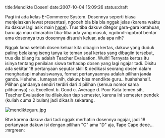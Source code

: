 title:Mendikte Dosen!
date:2007-10-04 15:09:26
status:draft

Pagi ini ada kelas E-Commerce System. Dosennya seperti biasa menjelaskan lewat presentasi, ngoceh bla bla bla nggak jelas (karena waktu itu dakuw lagi asik main <abbr title="Handphone tau, gitu aja nggak tau katrok amat seh">hape</abbr>). Trus tiba dakuw ditegor gara-gara ketahuan, baru aja mau dimarahin tiba-tiba ada yang masuk, ngobrol-ngobrol bentar ama dosennya trus dosennya disuruh keluar, ada apa nih?<!--more-->

Nggak lama setelah dosen keluar kita dibagiin kertas, dakuw yang duduk paling belakang iseng tanya ke teman soal kertas yang dibagiin tersebut, trus dia bilang itu adalah Teacher Evaluation. Wuih! Ternyata kertas itu isinya tentang penilaian siswa terhadap dosen yang lagi ngajar tadi. Disitu ada sekitar 18 pertanyaan seputar skill &amp; dedikasi seorang dosen dalam menghadapi mahasiswanya, format pertanyaannya adalah pilihan <s>janda</s> ganda. Hehehe.. lumayan nih, dakuw bisa mendikte guru.. huahahaha!!.
Pilihan gandanya sendiri terdiri dari 4 pilihan (semua nomor sama pilihannya) :
a. Excellent
b. Good
c. Average
d. Poor
Kata temen sih, Teacher Evaluation itu dilakukan tiap semester, karena ini semester pendek (kuliah cuma 2 bulan) jadi dikasih sekarang.

<img src="http://kecebongsoft.files.wordpress.com/2007/10/mendikteguru.jpg" alt="mendikteguru.jpg" />

Btw karena dakuw dari tadi nggak merhatiin dosennya ngajar, jadi 18 pertanyaan dakuw isi dengan pilihan "C" ama "D" aja, <s>Tape</s> Cape deee... :mrgreen: